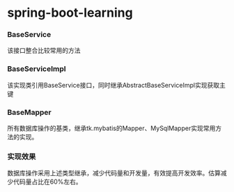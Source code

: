 # spring-boot-learning
### BaseService
该接口整合比较常用的方法

### BaseServiceImpl
该实现类引用BaseService接口，同时继承AbstractBaseServiceImpl实现获取主键

### BaseMapper
所有数据库操作的基类，继承tk.mybatis的Mapper、MySqlMapper实现常用方法的实现。

### 实现效果
数据库操作采用上述类型继承，减少代码量和开发量，有效提高开发效率。估算减少代码量占比在60%左右。
